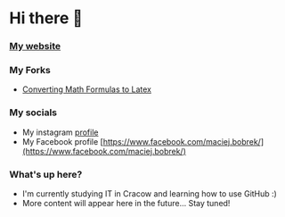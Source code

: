 # Hi there 👋

###  [My website](https://maciejbobrek.github.io/) 
### My Forks
* [Converting Math Formulas to Latex](https://github.com/maciejbobrek/PositionalEncoding2D)
### My socials
* My instagram [profile](https://www.instagram.com/m_bobri/)
* My Facebook profile [https://www.facebook.com/maciej.bobrek/](https://www.facebook.com/maciej.bobrek/)

### What's up here?
* I'm currently studying IT in Cracow and learning how to use GitHub :)
* More content will appear here in the future... Stay tuned!




<!--
**maciejbobrek/maciejbobrek** is a ✨ _special_ ✨ repository because its `README.md` (this file) appears on your GitHub profile


Here are some ideas to get you started:

- 🔭 I’m currently working on ...
- 🌱 I’m currently learning ...
- 👯 I’m looking to collaborate on ...
- 🤔 I’m looking for help with ...
- 💬 Ask me about ...
- 📫 How to reach me: ...
- 😄 Pronouns: ...
- ⚡ Fun fact: ...
-->
